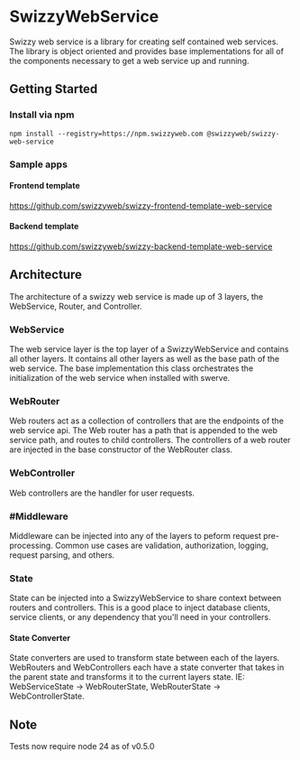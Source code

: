 # SwizzyWebService

Swizzy web service is a library for creating self contained web services. The library is object oriented and provides base implementations for all of the components necessary to get a web service up and running.

## Getting Started

### Install via npm

```
npm install --registry=https://npm.swizzyweb.com @swizzyweb/swizzy-web-service
```

### Sample apps

#### Frontend template

https://github.com/swizzyweb/swizzy-frontend-template-web-service

#### Backend template

https://github.com/swizzyweb/swizzy-backend-template-web-service

## Architecture

The architecture of a swizzy web service is made up of 3 layers, the WebService, Router, and Controller.

### WebService

The web service layer is the top layer of a SwizzyWebService and contains all other layers. It contains all other layers as well as the base path of the web service. The base implementation this class orchestrates the initialization of the web service when installed with swerve.

### WebRouter

Web routers act as a collection of controllers that are the endpoints of the web service api. The Web router has a path that is appended to the web service path, and routes to child controllers. The controllers of a web router are injected in the base constructor of the WebRouter class.

### WebController

Web controllers are the handler for user requests.

### #Middleware

Middleware can be injected into any of the layers to peform request pre-processing. Common use cases are validation, authorization, logging, request parsing, and others.

### State

State can be injected into a SwizzyWebService to share context between routers and controllers. This is a good place to inject database clients, service clients, or any dependency that you'll need in your controllers.

#### State Converter

State converters are used to transform state between each of the layers. WebRouters and WebControllers each have a state converter that takes in the parent state and transforms it to the current layers state. IE: WebServiceState -> WebRouterState, WebRouterState -> WebControllerState.

## Note

Tests now require node 24 as of v0.5.0
